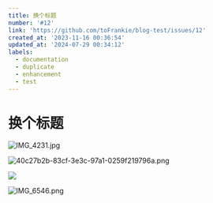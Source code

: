```yaml
---
title: 换个标题
number: '#12'
link: 'https://github.com/toFrankie/blog-test/issues/12'
created_at: '2023-11-16 00:36:54'
updated_at: '2024-07-29 00:34:12'
labels:
  - documentation
  - duplicate
  - enhancement
  - test
---
```


# 换个标题

![IMG_4231.jpg](https://cdn.jsdelivr.net/gh/toFrankie/blog-test/images/2023/10/1700066208357.jpg)

![40c27b2b-83cf-3e3c-97a1-0259f219796a.png](https://cdn.jsdelivr.net/gh/toFrankie/blog-test@test/images/2023/10/1700067524210.png)

![](https://cdn.jsdelivr.net/gh/toFrankie/blog-test@main/images/2023/10/1700067659254.jpg)

![IMG_6546.png](https://cdn.jsdelivr.net/gh/toFrankie/blog-test@main/images/2023/12/1702801579002.png)

